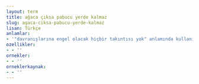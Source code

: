 ```yaml
---
layout: term
title: ağaca çıksa pabucu yerde kalmaz
slug: agaca-ciksa-pabucu-yerde-kalmaz
lisan: Türkçe
anlamlar:
- '"davranışlarına engel olacak hiçbir takıntısı yok" anlamında kullanılan bir söz'
ozellikler:
- - ''
ornekler:
- - ''
orneklerkaynak:
- - ''
---
```

